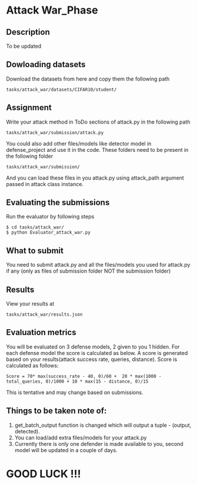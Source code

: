 # Attack War_Phase

## Description
To be updated

## Dowloading datasets
Download the datasets from here and copy them the following path 
```
tasks/attack_war/datasets/CIFAR10/student/
```

## Assignment
Write your attack method in ToDo sections of attack.py in the following path
```
tasks/attack_war/submission/attack.py
```
You could also add other files/models like detector model in defense_project and use it in the code. These folders need to be present in the following folder
```
tasks/attack_war/submission/
```
And you can load these files in you attack.py using attack_path argument passed in attack class instance.

## Evaluating the submissions
Run the evaluator by following steps
```
$ cd tasks/attack_war/
$ python Evaluator_attack_war.py
```

## What to submit
You need to submit attack.py and all the files/models you used for attack.py if any (only as files of submission folder NOT the submission folder)

## Results
View your results at 
```
tasks/attack_war/results.json
```

## Evaluation metrics
You will be evaluated on 3 defense models, 2 given to you 1 hidden. For each defense model the score is calculated as below.
A score is generated based on your results(attack success rate, queries, distance). Score is calculated as follows:
```
Score = 70* max(success_rate - 40, 0)/60 +  20 * max(1000 - total_queries, 0)/1000 + 10 * max(15 - distance, 0)/15
```
This is tentative and may change based on submissions.

## Things to be taken note of:
1. get_batch_output function is changed which will output a tuple - (output, detected). 
2. You can load/add extra files/models for your attack.py
3. Currently there is only one defender is made available to you, second model will be updated in a couple of days. 

# GOOD LUCK !!!
